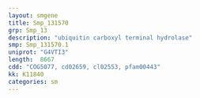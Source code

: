 ```yaml
---
layout: smgene
title: Smp_131570
grp: Smp_13
description: "ubiquitin carboxyl terminal hydrolase"
smp: Smp_131570.1
uniprot: "G4VTI3"
length:  8667
cdd: "COG5077, cd02659, cl02553, pfam00443"
kk: K11840
categories: sm
---
```

